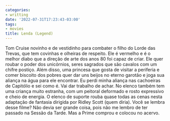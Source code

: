 ```yaml
---
categories:
- writting
date: '2022-07-31T17:23:43-03:00'
tags:
- movies
title: Lenda (Legend)
---
```


Tom Cruise novinho e de vestidinho para combater o filho do Lorde das Trevas, que tem covinhas e olheiras de respeito. Ele é vermelho e é o melhor diabo que a direção de arte dos anos 80 foi capaz de criar. Ele quer roubar o poder dos unicórnios, seres sagrados que são cavalos com um chifre postiço. Além disso, uma princesa que gosta de visitar a periferia e comer biscoito dos pobres quer dar uns beijos no eterno garotão e joga sua aliança na água para ele encontrar. Eu perdi minha aliança nas cachoeiras de Capitólio e sei como é. Vai dar trabalho de achar. No elenco também tem uma criança muito estranha, com um peitoral deformado e rosto expressivo e cheio de energia. O elenco de suporte rouba quase todas as cenas nesta adaptação de fantasia dirigida por Ridley Scott (quem diria). Você se lembra desse filme? Não devia ser grande coisa, pois não me lembro de ter passado na Sessão da Tarde. Mas a Prime comprou e colocou no acervo.

